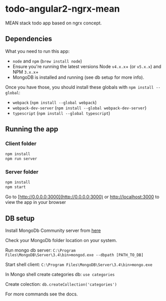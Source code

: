 # todo-angular2-ngrx-mean
MEAN stack todo app based on ngrx concept.

## Dependencies
What you need to run this app:
* `node` and `npm` (`brew install node`)
* Ensure you're running the latest versions Node `v4.x.x`+ (or `v5.x.x`) and NPM `3.x.x`+
* MongoDB is installed and running (see db setup for more info).

Once you have those, you should install these globals with `npm install --global`:
* `webpack` (`npm install --global webpack`)
* `webpack-dev-server` (`npm install --global webpack-dev-server`)
* `typescript` (`npm install --global typescript`)

## Running the app

### Client folder
```javascript
npm install
npm run server
```

### Server folder
```javascript
npm install
npm start
```

Go to [http://0.0.0.0:3000](http://0.0.0.0:3000) or [http://localhost:3000](http://localhost:3000) to view the app in your browser

## DB setup
Install MongoDb Community server from [here](https://www.mongodb.com/download-center?jmp=nav#community)

Check your MongoDb folder location on your system.

Run mongo db server:
`C:\Program Files\MongoDB\Server\3.4\bin>mongod.exe --dbpath [PATH_TO_DB]`

Start shell client:
`C:\Program Files\MongoDB\Server\3.4\bin>mongo.exe`

In Mongo shell create categories db:
`use categories`

Create colection:
`db.createCollection('categories')`

For more commands see the docs.
